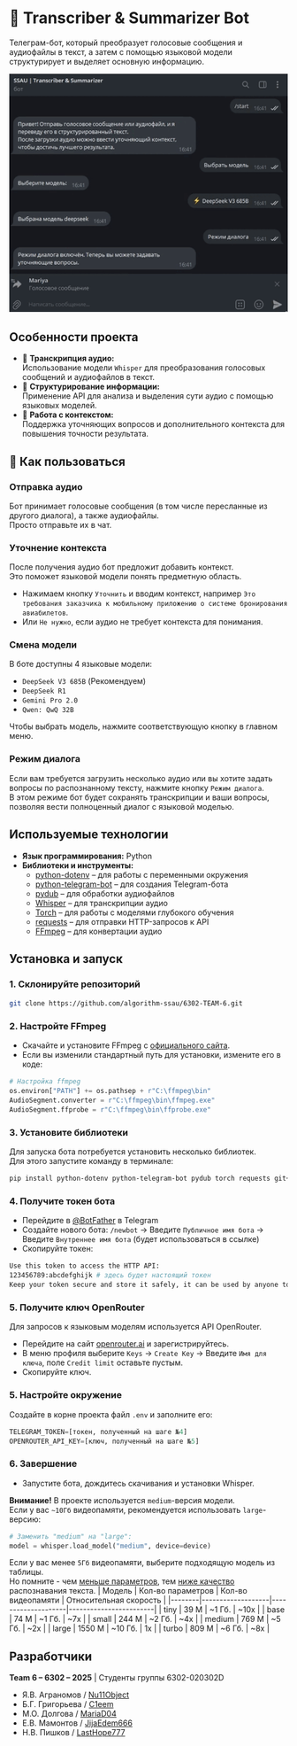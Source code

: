 # 🤖 Transcriber & Summarizer Bot

Телеграм-бот, который преобразует голосовые сообщения и аудиофайлы в текст, а затем с помощью языковой модели структурирует и выделяет основную информацию.

![Showcase](./images/showcase.gif)

## Особенности проекта

- 🎤 **Транскрипция аудио:**<br>Использование модели `Whisper` для преобразования голосовых сообщений и аудиофайлов в текст.
- 📑 **Структурирование информации:**<br>Применение API для анализа и выделения сути аудио с помощью языковых моделей.
- 💬 **Работа с контекстом:**<br>Поддержка уточняющих вопросов и дополнительного контекста для повышения точности результата.

## 📌 Как пользоваться

### Отправка аудио
Бот принимает голосовые сообщения (в том числе пересланные из другого диалога), а также аудиофайлы.<br>
Просто отправьте их в чат.

### Уточнение контекста
После получения аудио бот предложит добавить контекст.<br>
Это поможет языковой модели понять предметную область.<br>
- Нажимаем кнопку `Уточнить` и вводим контекст, например `Это требования заказчика к мобильному приложению о системе бронирования авиабилетов`.<br>
- Или `Не нужно`, если аудио не требует контекста для понимания.

### Смена модели
В боте доступны 4 языковые модели:
- `DeepSeek V3 685B` (Рекомендуем)
- `DeepSeek R1`
- `Gemini Pro 2.0`
- `Qwen: QwQ 32B`

Чтобы выбрать модель, нажмите соответствующую кнопку в главном меню.

### Режим диалога
Если вам требуется загрузить несколько аудио или вы хотите задать вопросы по распознанному тексту, нажмите кнопку `Режим диалога`.<br>
В этом режиме бот будет сохранять транскрипции и ваши вопросы, позволяя вести полноценный диалог с языковой моделью. 

## Используемые технологии

- **Язык программирования:** Python
- **Библиотеки и инструменты:**
  - [python-dotenv](https://github.com/theskumar/python-dotenv) – для работы с переменными окружения
  - [python-telegram-bot](https://github.com/python-telegram-bot/python-telegram-bot) – для создания Telegram-бота
  - [pydub](https://github.com/jiaaro/pydub) – для обработки аудиофайлов
  - [Whisper](https://github.com/openai/whisper) – для транскрипции аудио
  - [Torch](https://pytorch.org/) – для работы с моделями глубокого обучения
  - [requests](https://docs.python-requests.org/) – для отправки HTTP-запросов к API
  - [FFmpeg](https://ffmpeg.org/) – для конвертации аудио


## Установка и запуск

### 1. Склонируйте репозиторий

```bash
git clone https://github.com/algorithm-ssau/6302-TEAM-6.git
```

### 2. Настройте FFmpeg

- Скачайте и установите FFmpeg с [официального сайта](https://ffmpeg.org/).
- Если вы изменили стандартный путь для установки, измените его в коде:
```python
# Настройка ffmpeg
os.environ["PATH"] += os.pathsep + r"C:\ffmpeg\bin"
AudioSegment.converter = r"C:\ffmpeg\bin\ffmpeg.exe"
AudioSegment.ffprobe = r"C:\ffmpeg\bin\ffprobe.exe"
```

### 3. Установите библиотеки

Для запуска бота потребуется установить несколько библиотек.<br>
Для этого запустите команду в терминале:
```bash
pip install python-dotenv python-telegram-bot pydub torch requests git+https://github.com/openai/whisper.git
```

### 4. Получите токен бота

- Перейдите в [@BotFather](https://t.me/botfather) в Telegram
- Создайте нового бота: `/newbot` -> Введите `Публичное имя бота` -> Введите `Внутреннее имя бота` (будет использоваться в ссылке)
- Скопируйте токен:
```bash
Use this token to access the HTTP API:
123456789:abcdefghijk # здесь будет настоящий токен
Keep your token secure and store it safely, it can be used by anyone to control your bot.
```

### 5. Получите ключ OpenRouter
Для запросов к языковым моделям используется API OpenRouter.
- Перейдите на сайт [openrouter.ai](https://openrouter.ai/) и зарегистрируйтесь.
- В меню профиля выберите `Keys` -> `Create Key` -> Введите `Имя для ключа`, поле `Credit limit` оставьте пустым.
- Скопируйте ключ.

### 5. Настройте окружение
Создайте в корне проекта файл `.env` и заполните его:
```python
TELEGRAM_TOKEN=[токен, полученный на шаге №4]
OPENROUTER_API_KEY=[ключ, полученный на шаге №5]
```

### 6. Завершение
- Запустите бота, дождитесь скачивания и установки Whisper.

**Внимание!** В проекте используется `medium`-версия модели.<br>
Если у вас `~10Гб` видеопамяти, рекомендуется использовать `large`-версию:
```python
# Заменить "medium" на "large":
model = whisper.load_model("medium", device=device)
```
Если у вас менее `5Гб` видеопамяти, выберите подходящую модель из таблицы.<br>
Но помните - чем <ins>меньше параметров</ins>, тем <ins>ниже качество</ins> распознавания текста.
| Модель | Кол-во параметров | Кол-во видеопамяти | Относительная скорость |
|--------|-------------------|--------------------|------------------------|
| tiny   | 39 M              | ~1 Гб.             | ~10x                   |
| base   | 74 M              | ~1 Гб.             | ~7x                    |
| small  | 244 M             | ~2 Гб.             | ~4x                    |
| medium | 769 M             | ~5 Гб.             | ~2x                    |
| large  | 1550 M            | ~10 Гб.            | 1x                     |
| turbo  | 809 M             | ~6 Гб.             | ~8x                    |

## Разработчики
**Team 6 – 6302 – 2025** | Студенты группы 6302-020302D
- Я.В. Аграномов  / [Nu11Object](https://github.com/Nu11Object)
- Б.Г. Григорьева / [C1eem](https://github.com/C1eem)
- М.О. Долгова    / [MariaD04](https://github.com/MariaD04)
- Е.В. Мамонтов   / [JijaEdem666](https://github.com/JijaEdem666)
- Н.В. Пишков     / [LastHope777](https://github.com/LastHope777)

